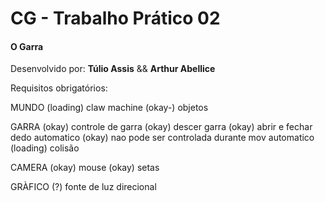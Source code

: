 # CG - Trabalho Prático 02
#### O Garra

 Desenvolvido por: **Túlio Assis** && **Arthur Abellice**
 
 
Requisitos obrigatórios:

MUNDO
(loading) claw machine
(okay-) objetos


GARRA
(okay) controle de garra
(okay) descer garra
(okay) abrir e fechar dedo automatico
(okay) nao pode ser controlada durante mov automatico
(loading) colisão

CAMERA
(okay) mouse
(okay) setas

GRÀFICO
(?) fonte de luz direcional

